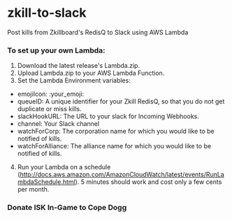 # zkill-to-slack
Post kills from Zkillboard's RedisQ to Slack using AWS Lambda

### To set up your own Lambda:

1. Download the latest release's Lambda.zip.
2. Upload Lambda.zip to your AWS Lambda Function.
3. Set the Lambda Environment variables:
  * emojiIcon: :your_emoji:
  * queueID: A unique identifier for your Zkill RedisQ, so that you do not get duplicate or miss kills.
  * slackHookURL: The URL to your slack for Incoming Webhooks.
  * channel: Your Slack channel
  * watchForCorp: The corporation name for which you would like to be notified of kills.
  * watchForAlliance: The alliance name for which you would like to be notified of kills.
4. Run your Lambda on a schedule (http://docs.aws.amazon.com/AmazonCloudWatch/latest/events/RunLambdaSchedule.html). 5 minutes should work and cost only a few cents per month.

### Donate ISK In-Game to Cope Dogg
